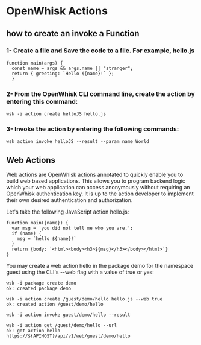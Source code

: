 # OpenWhisk Actions
## how to create an invoke a Function
### 1- Create a file and Save the code to a file. For example, hello.js

    function main(args) {
      const name = args && args.name || "stranger";
      return { greeting: `Hello ${name}!` };
      }
### 2- From the OpenWhisk CLI command line, create the action by entering this command:

    wsk -i action create helloJS hello.js
### 3- Invoke the action by entering the following commands:

    wsk action invoke helloJS --result --param name World

## Web Actions
Web actions are OpenWhisk actions annotated to quickly enable you to build web based applications. This allows you to program backend logic which your web application can access anonymously without requiring an OpenWhisk authentication key. It is up to the action developer to implement their own desired authentication and authorization.

Let's take the following JavaScript action hello.js:

    function main({name}) {
      var msg = 'you did not tell me who you are.';
      if (name) {
        msg = `hello ${name}!`
      }
      return {body: `<html><body><h3>${msg}</h3></body></html>`}
    }
You may create a web action hello in the package demo for the namespace guest using the CLI's --web flag with a value of true or yes:

    wsk -i package create demo
    ok: created package demo
    
    wsk -i action create /guest/demo/hello hello.js --web true
    ok: created action /guest/demo/hello

    wsk -i action invoke guest/demo/hello --result
    
    wsk -i action get /guest/demo/hello --url
    ok: got action hello
    https://${APIHOST}/api/v1/web/guest/demo/hello
    
